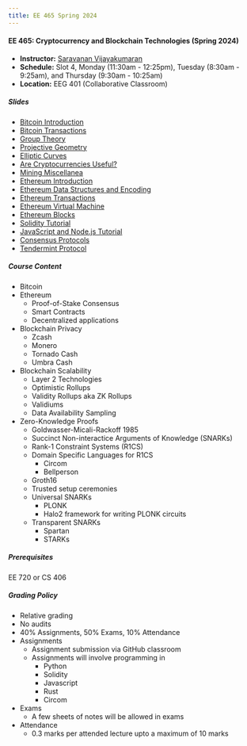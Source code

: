 ```yaml
---
title: EE 465 Spring 2024
---
```


#### EE 465: Cryptocurrency and Blockchain Technologies (Spring 2024)
  - **Instructor:** [Saravanan Vijayakumaran](http://www.ee.iitb.ac.in/~sarva)
  - **Schedule:** Slot 4, Monday (11:30am - 12:25pm), Tuesday (8:30am - 9:25am), and Thursday (9:30am - 10:25am) 
  - **Location:** EEG 401 (Collaborative Classroom)

##### Slides
  
  - [Bitcoin Introduction](./2024/slides/BitcoinIntroduction.pdf)
  - [Bitcoin Transactions](./2024/slides/BitcoinTransactions.pdf)
  - [Group Theory](./2024/slides/GroupTheory.pdf)
  - [Projective Geometry](./2024/slides/ProjectiveGeometry.pdf)
  - [Elliptic Curves](./2024/slides/EllipticCurves.pdf)
  - [Are Cryptocurrencies Useful?](./2024/slides/IsCryptoUseful.pdf)
  - [Mining Miscellanea](./2024/slides/MiningMisc.pdf)
  - [Ethereum Introduction](./2024/slides/EthereumIntroduction.pdf)
  - [Ethereum Data Structures and Encoding](./2024/slides/EthereumDataEncoding.pdf)
  - [Ethereum Transactions](./2024/slides/EthereumTransactions.pdf)
  - [Ethereum Virtual Machine](./2024/slides/EVM.pdf)
  - [Ethereum Blocks](./2024/slides/EthereumBlocks.pdf)
  - [Solidity Tutorial](./2024/slides/SolidityTutorial.pdf)
  - [JavaScript and Node.js Tutorial](./2024/slides/JavascriptTutorial.pdf)
  - [Consensus Protocols](./2024/slides/Consensus.pdf)
  - [Tendermint Protocol](./2024/slides/Tendermint.pdf)

##### Course Content
  - Bitcoin
  - Ethereum
      - Proof-of-Stake Consensus
      - Smart Contracts
      - Decentralized applications
  - Blockchain Privacy
      - Zcash
      - Monero
      - Tornado Cash
      - Umbra Cash
  - Blockchain Scalability
      - Layer 2 Technologies
      - Optimistic Rollups
      - Validity Rollups aka ZK Rollups
      - Validiums
      - Data Availability Sampling
  - Zero-Knowledge Proofs
      - Goldwasser-Micali-Rackoff 1985
      - Succinct Non-interactice Arguments of Knowledge (SNARKs)
      - Rank-1 Constraint Systems (R1CS)
      - Domain Specific Languages for R1CS
         - Circom
         - Bellperson
      - Groth16
      - Trusted setup ceremonies
      - Universal SNARKs
         - PLONK
         - Halo2 framework for writing PLONK circuits
      - Transparent SNARKs
         - Spartan
         - STARKs

##### Prerequisites

EE 720 or CS 406

##### Grading Policy

  - Relative grading
  - No audits
  - 40% Assignments, 50% Exams, 10% Attendance
  - Assignments
    - Assignment submission via GitHub classroom
    - Assignments will involve programming in
         - Python
         - Solidity
         - Javascript
         - Rust
         - Circom
  - Exams
       - A few sheets of notes will be allowed in exams
  - Attendance
       - 0.3 marks per attended lecture upto a maximum of 10 marks